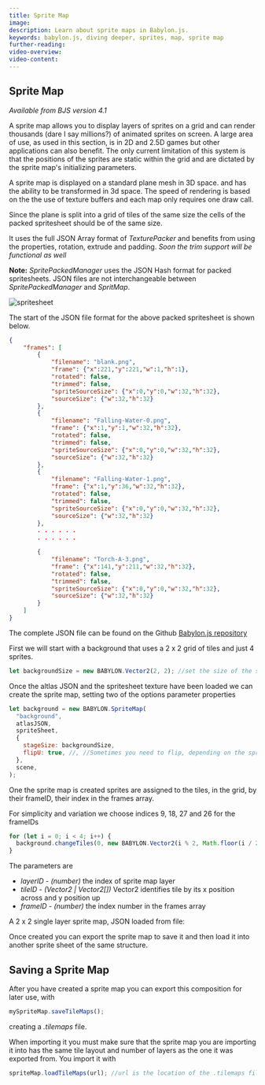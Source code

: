 ```yaml
---
title: Sprite Map
image:
description: Learn about sprite maps in Babylon.js.
keywords: babylon.js, diving deeper, sprites, map, sprite map
further-reading:
video-overview:
video-content:
---
```


## Sprite Map

_Available from BJS version 4.1_

A sprite map allows you to display layers of sprites on a grid and can render thousands (dare I say millions?) of animated sprites on screen. A large area of use, as used in this section, is in 2D and 2.5D games but other applications can also benefit. The only current limitation of this system is that the positions of the sprites are static within the grid and are dictated by the sprite map's initializing parameters.

A sprite map is displayed on a standard plane mesh in 3D space. and has the ability to be transformed in 3d space. The speed of rendering is based on the the use of texture buffers and each map only requires one draw call.

Since the plane is split into a grid of tiles of the same size the cells of the packed spritesheet should be of the same size.

It uses the full JSON Array format of _TexturePacker_ and benefits from using the properties, rotation, extrude and padding. _Soon the trim support will be functional as well_

**Note:** _SpritePackedManager_ uses the JSON Hash format for packed spritesheets. JSON files are not interchangeable between _SpritePackedManager_ and _SpritMap_.

![spritesheet](/img/how_to/Sprites/legends.png)

The start of the JSON file format for the above packed spritesheet is shown below.

```json
{
    "frames": [
        {
	        "filename": "blank.png",
	        "frame": {"x":221,"y":221,"w":1,"h":1},
	        "rotated": false,
	        "trimmed": false,
	        "spriteSourceSize": {"x":0,"y":0,"w":32,"h":32},
	        "sourceSize": {"w":32,"h":32}
        },
        {
	        "filename": "Falling-Water-0.png",
	        "frame": {"x":1,"y":1,"w":32,"h":32},
	        "rotated": false,
	        "trimmed": false,
	        "spriteSourceSize": {"x":0,"y":0,"w":32,"h":32},
	        "sourceSize": {"w":32,"h":32}
        },
        {
	        "filename": "Falling-Water-1.png",
	        "frame": {"x":1,"y":36,"w":32,"h":32},
	        "rotated": false,
	        "trimmed": false,
	        "spriteSourceSize": {"x":0,"y":0,"w":32,"h":32},
	        "sourceSize": {"w":32,"h":32}
        },
        . . . . . .
        . . . . . .

        {
	        "filename": "Torch-A-3.png",
	        "frame": {"x":141,"y":211,"w":32,"h":32},
	        "rotated": false,
	        "trimmed": false,
	        "spriteSourceSize": {"x":0,"y":0,"w":32,"h":32},
	        "sourceSize": {"w":32,"h":32}
        }
    ]
}
```

The complete JSON file can be found on the Github [Babylon.js repository](https://github.com/BabylonJS/Babylon.js/tree/master/packages/tools/playground/textures/spriteMap/none_trimmed/Legends_Level_A.json)

First we will start with a background that uses a 2 x 2 grid of tiles and just 4 sprites.

```javascript
let backgroundSize = new BABYLON.Vector2(2, 2); //set the size of the sprite map stage
```

Once the altlas JSON and the spritesheet texture have been loaded we can create the sprite map, setting two of the options parameter properties

```javascript
let background = new BABYLON.SpriteMap(
  "background",
  atlasJSON,
  spriteSheet,
  {
    stageSize: backgroundSize,
    flipU: true, //, //Sometimes you need to flip, depending on the sprite format.
  },
  scene,
);
```

One the sprite map is created sprites are assigned to the tiles, in the grid, by their frameID, their index in the frames array.

For simplicity and variation we choose indices 9, 18, 27 and 26 for the frameIDs

```javascript
for (let i = 0; i < 4; i++) {
  background.changeTiles(0, new BABYLON.Vector2(i % 2, Math.floor(i / 2)), 9 * i + 9);
}
```

The parameters are

- _layerID_ - _(number)_ the index of sprite map layer
- _tileID_ - _(Vector2 | Vector2[])_ Vector2 identifies tile by its x position across and y position up
- _frameID_ - _(number)_ the index number in the frames array

A 2 x 2 single layer sprite map, JSON loaded from file: <Playground id="#YCY2IL#14" title="Single Layer Sprite Map From A File" description="Simple example of a 2x2 single layer sprite map loaded from a .json file."/>

Once created you can export the sprite map to save it and then load it into another sprite sheet of the same structure.

## Saving a Sprite Map

After you have created a sprite map you can export this composition for later use, with

```javascript
mySpriteMap.saveTileMaps();
```

creating a _.tilemaps_ file.

When importing it you must make sure that the sprite map you are importing it into has the same tile layout and number of layers as the one it was exported from. You import it with

```javascript
spriteMap.loadTileMaps(url); //url is the location of the .tilemaps file
```
